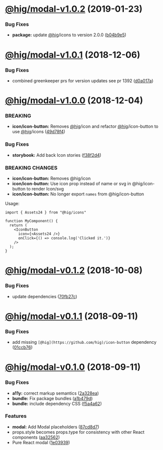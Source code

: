 # [@hig/modal-v1.0.2](https://github.com/Autodesk/hig/compare/@hig/modal@1.0.1...@hig/modal@1.0.2) (2019-01-23)


### Bug Fixes

* **package:** update [@hig](https://github.com/hig)/icons to version 2.0.0 ([b04b9e5](https://github.com/Autodesk/hig/commit/b04b9e5))

# [@hig/modal-v1.0.1](https://github.com/Autodesk/hig/compare/@hig/modal@1.0.0...@hig/modal@1.0.1) (2018-12-06)


### Bug Fixes

* combined greenkeeper prs for version updates see pr 1392 ([d0a017a](https://github.com/Autodesk/hig/commit/d0a017a))

# [@hig/modal-v1.0.0](https://github.com/Autodesk/hig/compare/@hig/modal@0.1.2...@hig/modal@1.0.0) (2018-12-04)


### BREAKING

* **icon/icon-button:** Removes [@hig](https://github.com/hig)/icon and refactor [@hig](https://github.com/hig)/icon-button to use [@hig](https://github.com/hig)/icons ([49d78f4](https://github.com/Autodesk/hig/commit/49d78f4))


### Bug Fixes

* **storybook:** Add back Icon stories ([f38f2d4](https://github.com/Autodesk/hig/commit/f38f2d4))


### BREAKING CHANGES

* **icon/icon-button:** Removes @hig/icon
* **icon/icon-button:** Use icon prop instead of name or svg in @hig/icon-button to render Icon/svg
* **icon/icon-button:** No longer export `names` from @hig/icon-button

Usage:
```
import { Assets24 } from "@hig/icons"

function MyComponent() {
  return (
    <IconButton
      icon={<Assets24 />}
      onClick={() => console.log('Clicked it.')}
    />
  );
}
```

# [@hig/modal-v0.1.2](https://github.com/Autodesk/hig/compare/@hig/modal@0.1.1...@hig/modal@0.1.2) (2018-10-08)


### Bug Fixes

* update dependencies ([70fb27c](https://github.com/Autodesk/hig/commit/70fb27c))

# [@hig/modal-v0.1.1](https://github.com/Autodesk/hig/compare/@hig/modal@0.1.0...@hig/modal@0.1.1) (2018-09-11)


### Bug Fixes

* add missing `[@hig](https://github.com/hig)/icon-button` dependency ([01ccb76](https://github.com/Autodesk/hig/commit/01ccb76))

# [@hig/modal-v0.1.0](https://github.com/Autodesk/hig/compare/@hig/modal@0.0.0...@hig/modal@0.1.0) (2018-09-11)


### Bug Fixes

* **a11y:** correct markup semantics ([2a328ea](https://github.com/Autodesk/hig/commit/2a328ea))
* **bundle:** Fix package bundles ([a1b479d](https://github.com/Autodesk/hig/commit/a1b479d))
* **bundle:** include dependency CSS ([f5a4a62](https://github.com/Autodesk/hig/commit/f5a4a62))


### Features

* **modal:** Add Modal placeholders ([87cd8d7](https://github.com/Autodesk/hig/commit/87cd8d7))
* props.style becomes props.type for consistency with other React components ([aa32562](https://github.com/Autodesk/hig/commit/aa32562))
* Pure React modal ([1e03939](https://github.com/Autodesk/hig/commit/1e03939))
